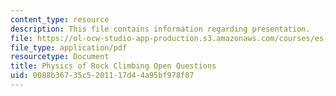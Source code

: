 ```yaml
---
content_type: resource
description: This file contains information regarding presentation.
file: https://ol-ocw-studio-app-production.s3.amazonaws.com/courses/es-255-physics-of-rock-climbing-spring-2006/0088b36735c5201117d44a95bf978f07_MITES_255S06_oqs_pres.pdf
file_type: application/pdf
resourcetype: Document
title: Physics of Rock Climbing Open Questions
uid: 0088b367-35c5-2011-17d4-4a95bf978f07
---
```

